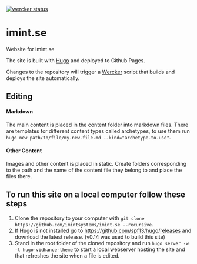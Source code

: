 [![wercker status](https://app.wercker.com/status/c2f4adbc42f25c588a7582dd444cb1e3/m "wercker status")](https://app.wercker.com/project/bykey/c2f4adbc42f25c588a7582dd444cb1e3)

# imint.se
Website for imint.se

The site is built with [Hugo](http://gohugo.io/) and deployed to Github Pages.

Changes to the repository will trigger a [Wercker](http://wercker.com/) script that builds and deploys the site automatically.

## Editing
#### Markdown
The main content is placed in the content folder into markdown files.
There are templates for different content types called archetypes, to use them run ```hugo new path/to/file/my-new-file.md --kind="archetype-to-use"```.
#### Other Content
Images and other content is placed in static. Create folders corresponding to the path and the name of the content file they belong to and place the files there.

## To run this site on a local computer follow these steps

1. Clone the repository to your computer with ```git clone https://github.com/imintsystems/imint.se --recursive```.
2. If Hugo is not installed go to https://github.com/spf13/hugo/releases and download the latest release. (v0.14 was used to build this site)
3. Stand in the root folder of the cloned repository and run ```hugo server -w -t hugo-vidhance-theme``` to start a local webserver hosting the site and that refreshes the site when a file is edited.
